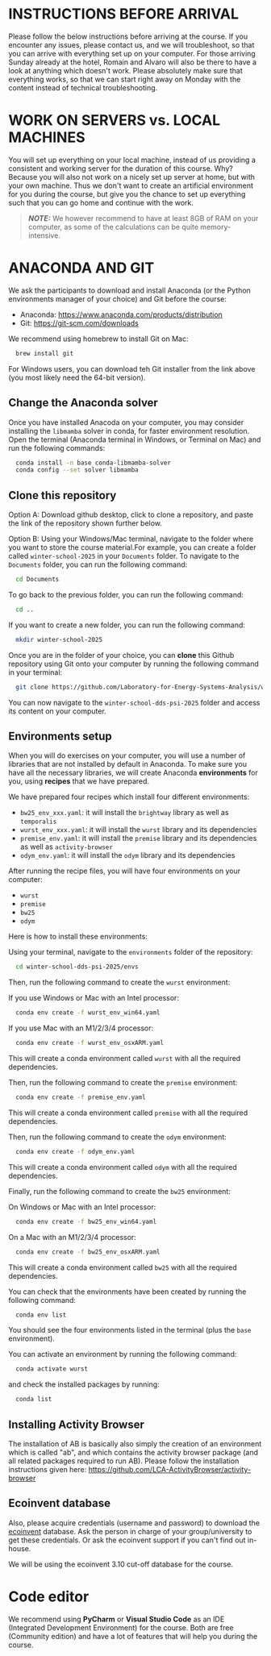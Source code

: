 # INSTRUCTIONS BEFORE ARRIVAL

Please follow the below instructions before arriving at the course.
If you encounter any issues, please contact us, and we will troubleshoot, so that you can arrive with everything set up on your computer.
For those arriving Sunday already at the hotel, Romain and Alvaro will also be there to have a look at anything which doesn't work. 
Please absolutely make sure that everything works, so that we can start right away on Monday with the content instead of technical troubleshooting.



# WORK ON SERVERS vs. LOCAL MACHINES

You will set up everything on your local machine, instead of us providing a consistent and working server for the duration of this course. 
Why? Because you will also not work on a nicely set up server at home, but with your own machine. Thus we don't want to create an artificial 
environment for you during the course, but give you the chance to set up everything such that you can go home and continue with the work.

> **_NOTE:_**  We however recommend to have at least 8GB of RAM on your computer, as some of the calculations can be quite memory-intensive.

# ANACONDA AND GIT

We ask the participants to download and install Anaconda (or the 
Python environments manager of your choice) and Git 
before the course:

- Anaconda: https://www.anaconda.com/products/distribution
- Git: https://git-scm.com/downloads

We recommend using homebrew to install Git on Mac:

```bash
  brew install git
```

For Windows users, you can download teh Git installer from the link above (you most likely
need the 64-bit version).

## Change the Anaconda solver

Once you have installed Anacoda on your computer, you may consider installing 
the `libmamba` solver in conda, for faster environment resolution.
Open the terminal (Anaconda terminal in Windows, or Terminal on Mac) 
and run the following commands:

```bash
  conda install -n base conda-libmamba-solver
  conda config --set solver libmamba
```

## Clone this repository

Option A: Download github desktop, click to clone a repository, and paste the link of the repository shown further below.

Option B: 
Using your Windows/Mac terminal, navigate to the folder where you want 
to store the course material.For example, you can create a folder 
called `winter-school-2025` in your `Documents` folder. To navigate to 
the `Documents` folder, you can run the following command:

```bash
  cd Documents
```

To go back to the previous folder, you can run the following command:

```bash
  cd ..
```

If you want to create a new folder, you can run the following command:

```bash
  mkdir winter-school-2025
```

Once you are in the folder of your choice, you can **clone** this Github repository 
using Git onto your computer by running the following command in your terminal:

```bash
  git clone https://github.com/Laboratory-for-Energy-Systems-Analysis/winter-school-psi-2025.git
```

You can now navigate to the `winter-school-dds-psi-2025` folder and 
access its content on your computer.

## Environments setup

When you will do exercises on your computer, you will use a number of libraries
that are not installed by default in Anaconda. To make sure you have all the
necessary libraries, we will create Anaconda **environments** for you, using
**recipes** that we have prepared.

We have prepared four recipes which install four different environments:
- `bw25_env_xxx.yaml`: it will install the `brightway` library  as well as `temporalis`
- `wurst_env_xxx.yaml`: it will install the `wurst` library and its dependencies
- `premise_env.yaml`: it will install the `premise` library and its dependencies as well as `activity-browser`
- `odym_env.yaml`: it will install the `odym` library and its dependencies

After running the recipe files, you will have four environments on your computer:
- `wurst`
- `premise`
- `bw25`
- `odym`

Here is how to install these environments:

Using your terminal, navigate to the `environments` folder of the repository:

```bash
  cd winter-school-dds-psi-2025/envs
```

Then, run the following command to create the `wurst` environment:

If you use Windows or Mac with an Intel processor:

```bash
  conda env create -f wurst_env_win64.yaml
```

If you use Mac with an M1/2/3/4 processor:

```bash
  conda env create -f wurst_env_osxARM.yaml
```

This will create a conda environment called `wurst` with all the required dependencies.

Then, run the following command to create the `premise` environment:

```bash
  conda env create -f premise_env.yaml
```

This will create a conda environment called `premise` with all the required dependencies.

Then, run the following command to create the `odym` environment:

```bash
  conda env create -f odym_env.yaml
```

This will create a conda environment called `odym` with all the required dependencies.

Finally, run the following command to create the `bw25` environment:

On Windows or Mac with an Intel processor:


```bash
  conda env create -f bw25_env_win64.yaml
```

On a Mac with an M1/2/3/4 processor:

```bash
  conda env create -f bw25_env_osxARM.yaml
```

This will create a conda environment called `bw25` with all the required dependencies.

You can check that the environments have been created by running the following command:

```bash
  conda env list
```

You should see the four environments listed in the terminal (plus the `base` environment).

You can activate an environment by running the following command:

```bash
  conda activate wurst
```

and check the installed packages by running:

```bash
  conda list
```

## Installing Activity Browser

The installation of AB is basically also simply the creation of an environment which is called "ab", and which contains the activity browser package (and all related packages required to run AB). 
Please follow the installation instructions given here: https://github.com/LCA-ActivityBrowser/activity-browser

## Ecoinvent database

Also, please acquire credentials (username and password) to 
download the [ecoinvent](https://ecoinvent.org) database. Ask the person in charge of your group/university to get these credentials. Or ask the ecoinvent support if you can't find out in-house.

We will be using the ecoinvent 3.10 cut-off database for the course.

# Code editor

We recommend using **PyCharm** or **Visual Studio Code** as an IDE (Integrated Development Environment) for the course.
Both are free (Community edition) and have a lot of features that will 
help you during the course.



